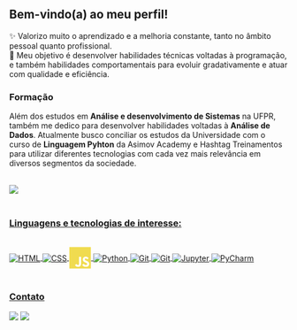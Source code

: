 ## Bem-vindo(a) ao meu perfil! 
 <p>
   ✨ Valorizo muito o aprendizado e a melhoria constante, tanto no âmbito pessoal quanto profissional. <br>
   🚩 Meu objetivo é desenvolver habilidades técnicas voltadas à programação, e também habilidades comportamentais para evoluir gradativamente e atuar com qualidade e eficiência.
 </p>

### Formação
<p>
Além dos estudos em <strong>Análise e desenvolvimento de Sistemas</strong> na UFPR, também me dedico para desenvolver habilidades voltadas à <strong>Análise de Dados</strong>. Atualmente busco conciliar os estudos da Universidade com o curso de <strong>Linguagem Pyhton</strong> da Asimov Academy e Hashtag Treinamentos para utilizar diferentes tecnologias com cada vez mais relevância em diversos segmentos da sociedade. 
</p>
<br>

 <div>
  <a href="https://github.com/EmillyWolski">
  <img height="180em" src="https://github-readme-stats.vercel.app/api/top-langs/?username=EmillyWolski&layout=compact&langs_count=6&theme=radical"/>
</div>
<br>
 
### Linguagens e tecnologias de interesse:
<div style="display: inline_block"><br>
  <img align="center" title="HTML"alt="HTML" height="40"width="40" src="https://cdn.jsdelivr.net/gh/devicons/devicon/icons/html5/html5-plain-wordmark.svg">
  <img align="center" title="CSS"alt="CSS" height="40"width="40" src="https://cdn.jsdelivr.net/gh/devicons/devicon/icons/css3/css3-plain-wordmark.svg">
  <img align="center" title="Javascript" alt="Javascript" height="40"width="40" src="https://raw.githubusercontent.com/devicons/devicon/master/icons/javascript/javascript-plain.svg">
   <img align="center" title="Python" alt="Python" height="40" width="40" src="https://cdn.jsdelivr.net/gh/devicons/devicon/icons/python/python-original-wordmark.svg" />
  <img align="center" title="Git" alt="Git" height="40"width="40" src="https://cdn.jsdelivr.net/gh/devicons/devicon/icons/git/git-plain-wordmark.svg" />
  <img align="center" title="Vs Code" alt="Git" height="40"width="40" src="https://cdn.jsdelivr.net/gh/devicons/devicon/icons/vscode/vscode-original-wordmark.svg" />
  <img align="center" title="Jupyter" alt="Jupyter" height="40"width="40"src="https://cdn.jsdelivr.net/gh/devicons/devicon/icons/jupyter/jupyter-original-wordmark.svg" />
  <img align="center" title="PyCharm"alt="PyCharm" height="70"width="70" src="https://cdn.jsdelivr.net/gh/devicons/devicon/icons/pycharm/pycharm-original-wordmark.svg" />
</div>
 
 <br>
 
### Contato
<div> 
  <a href = "mailto:emilly.wolski@gmail.com"><img src="https://img.shields.io/badge/-Gmail-%23333?style=for-the-badge&logo=gmail&logoColor=red" target="_blank"></a> 
  <a href="https://www.linkedin.com/in/emilly-wolski" target="_blank"><img src="https://img.shields.io/badge/-LinkedIn-%230077B5?style=for-the-badge&logo=linkedin&logoColor=white" target="_blank"></a> 
</div>
